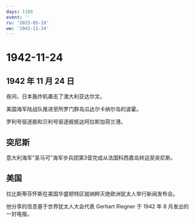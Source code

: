 ```yaml
---
days: 1180
event: ''
ru: '2025-05-19'
ww: '1942-11-24'
---
```


# 1942-11-24

## 1942 年 11 月 24 日

夜间，日本轰炸机袭击了澳大利亚达尔文。

美国海军陆战队推进至所罗门群岛瓜达尔卡纳尔岛的波霍。

罗利号驱逐舰和贝利号驱逐舰抵达阿拉斯加荷兰港。

## 突尼斯

意大利海军"圣马可"海军步兵团第3营完成从法国科西嘉岛转运至突尼斯。

## 美国

拉比斯蒂芬怀斯在美国华盛顿特区就纳粹灭绝欧洲犹太人举行新闻发布会。

他分享的信息基于世界犹太人大会代表 Gerhart Riegner 于 1942 年 8
月发出的一封电报。